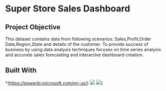 # Super Store Sales Dashboard

## Project Objective 

This dataset contains data from following scenarios: Sales,Profit,Order Date,Region,State and details of the customer.
To provide success of business by using data analysis techniques focuses on time series analysis
and accurate sales forecasting and interactive dashboard creation.
## Built With
*(https://powerbi.microsoft.com/en-us/)
![](https://github.com/priya606/PROJECTS/assets/72040405/5e835baa-805f-459b-9efc-0404dc0a11b8)
![](https://github.com/priya606/PROJECTS/assets/72040405/917c80b4-da9e-4bea-ab1d-df7d8061b4f5))
